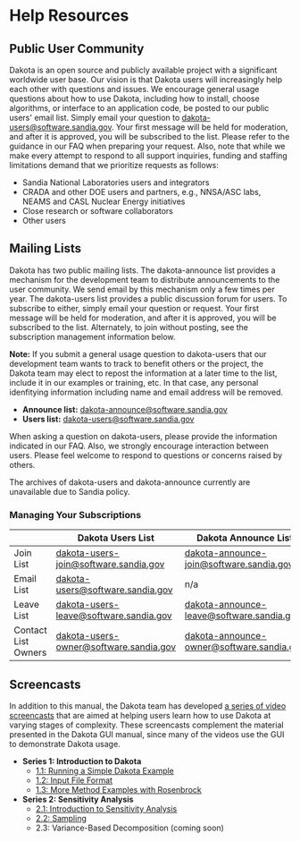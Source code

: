 Help Resources
==============

## Public User Community

Dakota is an open source and publicly available project with a significant worldwide user base. Our vision is that Dakota users will increasingly help each other with questions and issues. We encourage general usage questions about how to use Dakota, including how to install, choose algorithms, or interface to an application code, be posted to our public users' email list. Simply email your question to dakota-users@software.sandia.gov. Your first message will be held for moderation, and after it is approved, you will be subscribed to the list. Please refer to the guidance in our FAQ when preparing your request. Also, note that while we make every attempt to respond to all support inquiries, funding and staffing limitations demand that we prioritize requests as follows:

* Sandia National Laboratories users and integrators
* CRADA and other DOE users and partners, e.g., NNSA/ASC labs, NEAMS and CASL Nuclear Energy initiatives
* Close research or software collaborators
* Other users

## Mailing Lists

Dakota has two public mailing lists. The dakota-announce list provides a mechanism for the development team to distribute announcements to the user community. We send email by this mechanism only a few times per year. The dakota-users list provides a public discussion forum for users. To subscribe to either, simply email your question or request. Your first message will be held for moderation, and after it is approved, you will be subscribed to the list. Alternately, to join without posting, see the subscription management information below.

**Note:** If you submit a general usage question to dakota-users that our development team wants to track to benefit others or the project, the Dakota team may elect to repost the information at a later time to the list, include it in our examples or training, etc. In that case, any personal idenfitying information including name and email address will be removed. 

* **Announce list:** dakota-announce@software.sandia.gov
* **Users list:** dakota-users@software.sandia.gov

When asking a question on dakota-users, please provide the information indicated in our FAQ. Also, we strongly encourage interaction between users. Please feel welcome to respond to questions or concerns raised by others.

The archives of dakota-users and dakota-announce currently are unavailable due to Sandia policy.

### Managing Your Subscriptions

| | Dakota Users List | Dakota Announce List |
|---|---|---|
| Join List | dakota-users-join@software.sandia.gov | dakota-announce-join@software.sandia.gov |
| Email List | dakota-users@software.sandia.gov | n/a |
| Leave List | dakota-users-leave@software.sandia.gov | dakota-announce-leave@software.sandia.gov |
| Contact List Owners | dakota-users-owner@software.sandia.gov | dakota-announce-owner@software.sandia.gov |

## Screencasts

<a name="screencasts"></a>

In addition to this manual, the Dakota team has developed [a series of video screencasts](https://www.youtube.com/playlist?list=PLouetuxaIMDo-NMFXT-hlHYhOkePLrayY) that are aimed at helping users learn how to use Dakota at varying stages of complexity.  These screencasts complement the material presented in the Dakota GUI manual, since many of the videos use the GUI to demonstrate Dakota usage.

* **Series 1: Introduction to Dakota**
  * [1.1: Running a Simple Dakota Example](https://www.youtube.com/watch?v=ofi13UTq_Is)
  * [1.2: Input File Format](https://www.youtube.com/watch?v=f1l8DIXd9Gs)
  * [1.3: More Method Examples with Rosenbrock](https://www.youtube.com/watch?v=jPd5zarUs1o)
* **Series 2: Sensitivity Analysis**
  * [2.1: Introduction to Sensitivity Analysis](https://www.youtube.com/watch?v=YshRCgm_f1Y)
  * [2.2: Sampling](https://www.youtube.com/watch?v=dnqoUCw6wSo)
  * 2.3: Variance-Based Decomposition (coming soon)
